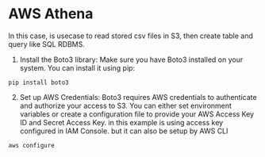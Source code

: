 # AWS Athena

In this case, is usecase to read stored csv files in S3, then create table and query like SQL RDBMS.

1. Install the Boto3 library: Make sure you have Boto3 installed on your system. You can install it using pip:
```
pip install boto3
```
2. Set up AWS Credentials: Boto3 requires AWS credentials to authenticate and authorize your access to S3. You can either set environment variables or create a configuration file to provide your AWS Access Key ID and Secret Access Key. in this example is using access key configured in IAM Console. but it can also be setup by AWS CLI
```
aws configure
```

